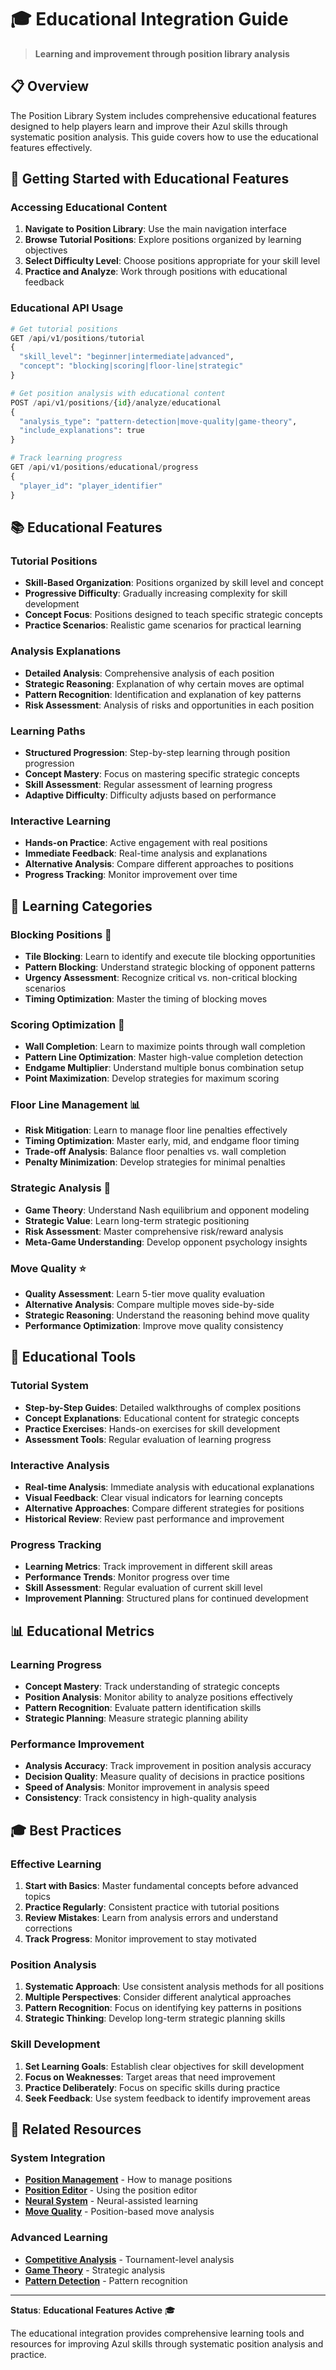 # 🎓 Educational Integration Guide

> **Learning and improvement through position library analysis**

## 📋 **Overview**

The Position Library System includes comprehensive educational features designed to help players learn and improve their Azul skills through systematic position analysis. This guide covers how to use the educational features effectively.

## 🚀 **Getting Started with Educational Features**

### **Accessing Educational Content**
1. **Navigate to Position Library**: Use the main navigation interface
2. **Browse Tutorial Positions**: Explore positions organized by learning objectives
3. **Select Difficulty Level**: Choose positions appropriate for your skill level
4. **Practice and Analyze**: Work through positions with educational feedback

### **Educational API Usage**
```python
# Get tutorial positions
GET /api/v1/positions/tutorial
{
  "skill_level": "beginner|intermediate|advanced",
  "concept": "blocking|scoring|floor-line|strategic"
}

# Get position analysis with educational content
POST /api/v1/positions/{id}/analyze/educational
{
  "analysis_type": "pattern-detection|move-quality|game-theory",
  "include_explanations": true
}

# Track learning progress
GET /api/v1/positions/educational/progress
{
  "player_id": "player_identifier"
}
```

## 📚 **Educational Features**

### **Tutorial Positions**
- **Skill-Based Organization**: Positions organized by skill level and concept
- **Progressive Difficulty**: Gradually increasing complexity for skill development
- **Concept Focus**: Positions designed to teach specific strategic concepts
- **Practice Scenarios**: Realistic game scenarios for practical learning

### **Analysis Explanations**
- **Detailed Analysis**: Comprehensive analysis of each position
- **Strategic Reasoning**: Explanation of why certain moves are optimal
- **Pattern Recognition**: Identification and explanation of key patterns
- **Risk Assessment**: Analysis of risks and opportunities in each position

### **Learning Paths**
- **Structured Progression**: Step-by-step learning through position progression
- **Concept Mastery**: Focus on mastering specific strategic concepts
- **Skill Assessment**: Regular assessment of learning progress
- **Adaptive Difficulty**: Difficulty adjusts based on performance

### **Interactive Learning**
- **Hands-on Practice**: Active engagement with real positions
- **Immediate Feedback**: Real-time analysis and explanations
- **Alternative Analysis**: Compare different approaches to positions
- **Progress Tracking**: Monitor improvement over time

## 🎯 **Learning Categories**

### **Blocking Positions** 🚫
- **Tile Blocking**: Learn to identify and execute tile blocking opportunities
- **Pattern Blocking**: Understand strategic blocking of opponent patterns
- **Urgency Assessment**: Recognize critical vs. non-critical blocking scenarios
- **Timing Optimization**: Master the timing of blocking moves

### **Scoring Optimization** 🎯
- **Wall Completion**: Learn to maximize points through wall completion
- **Pattern Line Optimization**: Master high-value completion detection
- **Endgame Multiplier**: Understand multiple bonus combination setup
- **Point Maximization**: Develop strategies for maximum scoring

### **Floor Line Management** 📊
- **Risk Mitigation**: Learn to manage floor line penalties effectively
- **Timing Optimization**: Master early, mid, and endgame floor timing
- **Trade-off Analysis**: Balance floor penalties vs. wall completion
- **Penalty Minimization**: Develop strategies for minimal penalties

### **Strategic Analysis** 🧠
- **Game Theory**: Understand Nash equilibrium and opponent modeling
- **Strategic Value**: Learn long-term strategic positioning
- **Risk Assessment**: Master comprehensive risk/reward analysis
- **Meta-Game Understanding**: Develop opponent psychology insights

### **Move Quality** ⭐
- **Quality Assessment**: Learn 5-tier move quality evaluation
- **Alternative Analysis**: Compare multiple moves side-by-side
- **Strategic Reasoning**: Understand the reasoning behind move quality
- **Performance Optimization**: Improve move quality consistency

## 🔧 **Educational Tools**

### **Tutorial System**
- **Step-by-Step Guides**: Detailed walkthroughs of complex positions
- **Concept Explanations**: Educational content for strategic concepts
- **Practice Exercises**: Hands-on exercises for skill development
- **Assessment Tools**: Regular evaluation of learning progress

### **Interactive Analysis**
- **Real-time Analysis**: Immediate analysis with educational explanations
- **Visual Feedback**: Clear visual indicators for learning concepts
- **Alternative Approaches**: Compare different strategies for positions
- **Historical Review**: Review past performance and improvement

### **Progress Tracking**
- **Learning Metrics**: Track improvement in different skill areas
- **Performance Trends**: Monitor progress over time
- **Skill Assessment**: Regular evaluation of current skill level
- **Improvement Planning**: Structured plans for continued development

## 📊 **Educational Metrics**

### **Learning Progress**
- **Concept Mastery**: Track understanding of strategic concepts
- **Position Analysis**: Monitor ability to analyze positions effectively
- **Pattern Recognition**: Evaluate pattern identification skills
- **Strategic Planning**: Measure strategic planning ability

### **Performance Improvement**
- **Analysis Accuracy**: Track improvement in position analysis accuracy
- **Decision Quality**: Measure quality of decisions in practice positions
- **Speed of Analysis**: Monitor improvement in analysis speed
- **Consistency**: Track consistency in high-quality analysis

## 🎓 **Best Practices**

### **Effective Learning**
1. **Start with Basics**: Master fundamental concepts before advanced topics
2. **Practice Regularly**: Consistent practice with tutorial positions
3. **Review Mistakes**: Learn from analysis errors and understand corrections
4. **Track Progress**: Monitor improvement to stay motivated

### **Position Analysis**
1. **Systematic Approach**: Use consistent analysis methods for all positions
2. **Multiple Perspectives**: Consider different analytical approaches
3. **Pattern Recognition**: Focus on identifying key patterns in positions
4. **Strategic Thinking**: Develop long-term strategic planning skills

### **Skill Development**
1. **Set Learning Goals**: Establish clear objectives for skill development
2. **Focus on Weaknesses**: Target areas that need improvement
3. **Practice Deliberately**: Focus on specific skills during practice
4. **Seek Feedback**: Use system feedback to identify improvement areas

## 🔗 **Related Resources**

### **System Integration**
- **[Position Management](management.md)** - How to manage positions
- **[Position Editor](editor.md)** - Using the position editor
- **[Neural System](../neural/)** - Neural-assisted learning
- **[Move Quality](../move-quality/)** - Position-based move analysis

### **Advanced Learning**
- **[Competitive Analysis](../competitive/)** - Tournament-level analysis
- **[Game Theory](../competitive/analysis.md)** - Strategic analysis
- **[Pattern Detection](../move-quality/patterns.md)** - Pattern recognition

---

**Status**: **Educational Features Active** 🎓

The educational integration provides comprehensive learning tools and resources for improving Azul skills through systematic position analysis and practice.

